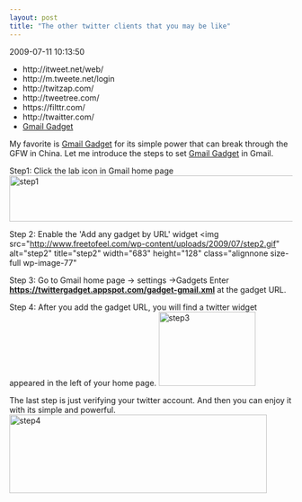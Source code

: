 ```yaml
---
layout: post
title: "The other twitter clients that you may be like"
---
```


<p class='meta'>2009-07-11 10:13:50</p>

<ul>
<li>http://itweet.net/web/</li>
<li>http://m.tweete.net/login</li>
<li>http://twitzap.com/</li>
<li>http://tweetree.com/</li>
<li>https://filttr.com/</li>
<li>http://twaitter.com/</li>
<li><a href="http://twittergadget.appspot.com/">Gmail Gadget</a></li>
</li>
</ul>

My favorite is <a href="http://twittergadget.appspot.com/">Gmail Gadget</a> for its simple power that can break through the GFW in China.
Let me introduce the steps to set <a href="http://twittergadget.appspot.com/">Gmail Gadget</a> in Gmail.

Step1: Click the lab icon in Gmail home page
<img src="http://www.freetofeel.com/wp-content/uploads/2009/07/step1.gif" alt="step1" title="step1" width="550" height="82" class="alignnone size-full wp-image-76" />

Step 2: Enable the 'Add any gadget by URL' widget
<img src="http://www.freetofeel.com/wp-content/uploads/2009/07/step2.gif" alt="step2" title="step2" width="683" height="128" class="alignnone size-full wp-image-77" 

Step 3: Go to Gmail home page -> settings ->Gadgets
Enter <strong>https://twittergadget.appspot.com/gadget-gmail.xml</strong> at the gadget URL.

Step 4: After you add the gadget URL, you will find a twitter widget appeared in the left of your home page.
<img src="http://www.freetofeel.com/wp-content/uploads/2009/07/step3.gif" alt="step3" title="step3" width="172" height="132" class="alignnone size-full wp-image-80" />

The last step is just verifying your twitter account.
And then you can enjoy it with its simple and powerful.
<img src="http://www.freetofeel.com/wp-content/uploads/2009/07/step4.gif" alt="step4" title="step4" width="458" height="140" class="alignnone size-full wp-image-85" />